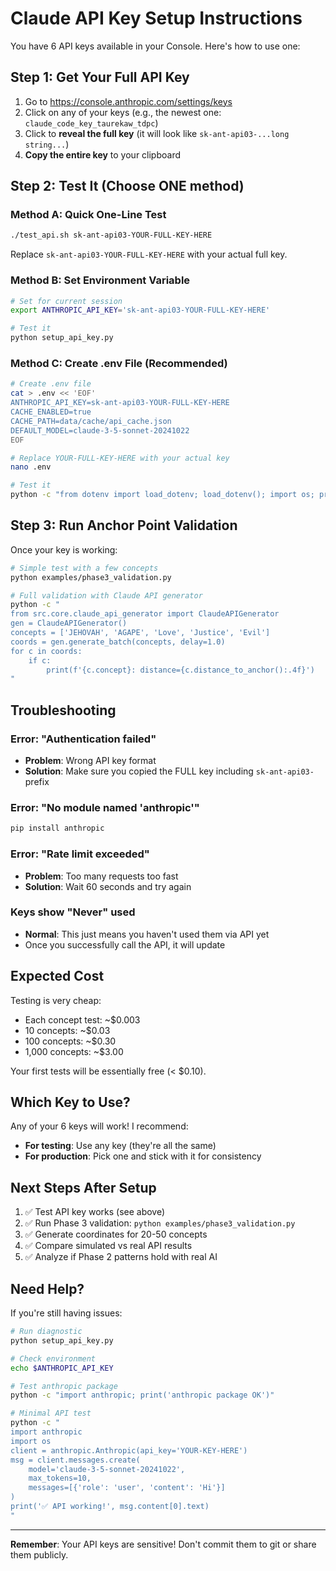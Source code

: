 # Claude API Key Setup Instructions

You have 6 API keys available in your Console. Here's how to use one:

## Step 1: Get Your Full API Key

1. Go to https://console.anthropic.com/settings/keys
2. Click on any of your keys (e.g., the newest one: `claude_code_key_taurekaw_tdpc`)
3. Click to **reveal the full key** (it will look like `sk-ant-api03-...long string...`)
4. **Copy the entire key** to your clipboard

## Step 2: Test It (Choose ONE method)

### Method A: Quick One-Line Test

```bash
./test_api.sh sk-ant-api03-YOUR-FULL-KEY-HERE
```

Replace `sk-ant-api03-YOUR-FULL-KEY-HERE` with your actual full key.

### Method B: Set Environment Variable

```bash
# Set for current session
export ANTHROPIC_API_KEY='sk-ant-api03-YOUR-FULL-KEY-HERE'

# Test it
python setup_api_key.py
```

### Method C: Create .env File (Recommended)

```bash
# Create .env file
cat > .env << 'EOF'
ANTHROPIC_API_KEY=sk-ant-api03-YOUR-FULL-KEY-HERE
CACHE_ENABLED=true
CACHE_PATH=data/cache/api_cache.json
DEFAULT_MODEL=claude-3-5-sonnet-20241022
EOF

# Replace YOUR-FULL-KEY-HERE with your actual key
nano .env

# Test it
python -c "from dotenv import load_dotenv; load_dotenv(); import os; print('Key loaded:', os.getenv('ANTHROPIC_API_KEY')[:20] + '...')"
```

## Step 3: Run Anchor Point Validation

Once your key is working:

```bash
# Simple test with a few concepts
python examples/phase3_validation.py

# Full validation with Claude API generator
python -c "
from src.core.claude_api_generator import ClaudeAPIGenerator
gen = ClaudeAPIGenerator()
concepts = ['JEHOVAH', 'AGAPE', 'Love', 'Justice', 'Evil']
coords = gen.generate_batch(concepts, delay=1.0)
for c in coords:
    if c:
        print(f'{c.concept}: distance={c.distance_to_anchor():.4f}')
"
```

## Troubleshooting

### Error: "Authentication failed"
- **Problem**: Wrong API key format
- **Solution**: Make sure you copied the FULL key including `sk-ant-api03-` prefix

### Error: "No module named 'anthropic'"
```bash
pip install anthropic
```

### Error: "Rate limit exceeded"
- **Problem**: Too many requests too fast
- **Solution**: Wait 60 seconds and try again

### Keys show "Never" used
- **Normal**: This just means you haven't used them via API yet
- Once you successfully call the API, it will update

## Expected Cost

Testing is very cheap:
- Each concept test: ~$0.003
- 10 concepts: ~$0.03
- 100 concepts: ~$0.30
- 1,000 concepts: ~$3.00

Your first tests will be essentially free (< $0.10).

## Which Key to Use?

Any of your 6 keys will work! I recommend:
- **For testing**: Use any key (they're all the same)
- **For production**: Pick one and stick with it for consistency

## Next Steps After Setup

1. ✅ Test API key works (see above)
2. ✅ Run Phase 3 validation: `python examples/phase3_validation.py`
3. ✅ Generate coordinates for 20-50 concepts
4. ✅ Compare simulated vs real API results
5. ✅ Analyze if Phase 2 patterns hold with real AI

## Need Help?

If you're still having issues:

```bash
# Run diagnostic
python setup_api_key.py

# Check environment
echo $ANTHROPIC_API_KEY

# Test anthropic package
python -c "import anthropic; print('anthropic package OK')"

# Minimal API test
python -c "
import anthropic
import os
client = anthropic.Anthropic(api_key='YOUR-KEY-HERE')
msg = client.messages.create(
    model='claude-3-5-sonnet-20241022',
    max_tokens=10,
    messages=[{'role': 'user', 'content': 'Hi'}]
)
print('✅ API working!', msg.content[0].text)
"
```

---

**Remember**: Your API keys are sensitive! Don't commit them to git or share them publicly.
